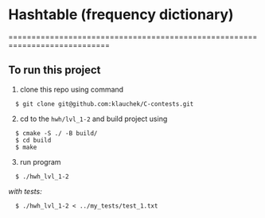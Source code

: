 # Hashtable (frequency dictionary)
============================================================================
## To run this project
1. clone this repo using command
```
  $ git clone git@github.com:klauchek/C-contests.git
```
2. cd to the `hwh/lvl_1-2` and build project using
```
  $ cmake -S ./ -B build/
  $ cd build
  $ make
```
3. run program
```
  $ ./hwh_lvl_1-2
```
*with tests:*
```
  $ ./hwh_lvl_1-2 < ../my_tests/test_1.txt
```